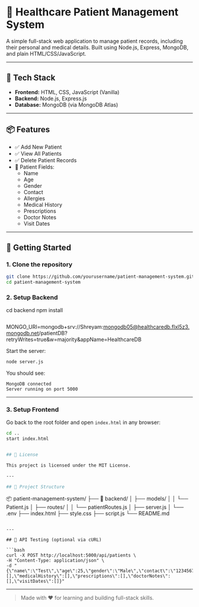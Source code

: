 
# 🏥 Healthcare Patient Management System

A simple full-stack web application to manage patient records, including their personal and medical details. Built using Node.js, Express, MongoDB, and plain HTML/CSS/JavaScript.

---

## 🔧 Tech Stack

- **Frontend:** HTML, CSS, JavaScript (Vanilla)
- **Backend:** Node.js, Express.js
- **Database:** MongoDB (via MongoDB Atlas)

---

## 📦 Features

- ✅ Add New Patient
- ✅ View All Patients
- ✅ Delete Patient Records
- 📌 Patient Fields:
  - Name
  - Age
  - Gender
  - Contact
  - Allergies
  - Medical History
  - Prescriptions
  - Doctor Notes
  - Visit Dates

---

## 🚀 Getting Started

### 1. Clone the repository

```bash
git clone https://github.com/yourusername/patient-management-system.git
cd patient-management-system
```

### 2. Setup Backend

cd backend
npm install
```

```
MONGO_URI=mongodb+srv://Shreyam:mongodb05@healthcaredb.flxl5z3.mongodb.net/patientDB?retryWrites=true&w=majority&appName=HealthcareDB

Start the server:

```bash
node server.js
```

You should see:

```
MongoDB connected
Server running on port 5000
```

---

### 3. Setup Frontend

Go back to the root folder and open `index.html` in any browser:

```bash
cd ..
start index.html


## 📄 License

This project is licensed under the MIT License.

---

## 📁 Project Structure

```
📦 patient-management-system/
├── 📁 backend/
│   ├── models/
│   │   └── Patient.js
│   ├── routes/
│   │   └── patientRoutes.js
│   ├── server.js
│   └── .env
├── index.html
├── style.css
├── script.js
└── README.md
```

---

## 🧪 API Testing (optional via cURL)

```bash
curl -X POST http://localhost:5000/api/patients \
-H "Content-Type: application/json" \
-d "{\"name\":\"Test\",\"age\":25,\"gender\":\"Male\",\"contact\":\"1234567890\",\"allergies\":[],\"medicalHistory\":[],\"prescriptions\":[],\"doctorNotes\":[],\"visitDates\":[]}"
```

---

> Made with ❤️ for learning and building full-stack skills.
